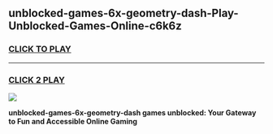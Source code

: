 
## unblocked-games-6x-geometry-dash-Play-Unblocked-Games-Online-c6k6z
<h3>
<a href="https://premium76.site?title=unblocked-games-6x-geometry-dash&ref=25A">CLICK TO PLAY</a></h3>
<hr>

<h3>
<a href="https://premium76.site?title=unblocked-games-6x-geometry-dash&ref=25A">CLICK 2 PLAY</a>
  
</h3>

<a href="https://premium76.site?title=unblocked-games-6x-geometry-dash&ref=25A"><img src="https://clearcache.store/games.png"></a>


**unblocked-games-6x-geometry-dash games unblocked: Your Gateway to Fun and Accessible Online Gaming**
